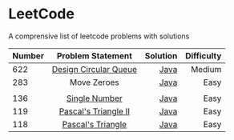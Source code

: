 # LeetCode
A comprensive list of leetcode problems with solutions

| Number        | Problem Statement     | Solution  | Difficulty |
| ------------- |:-------------:        | -----:| ------:|
| 622      | [Design Circular Queue](https://leetcode.com/problems/design-circular-queue/) |[Java](https://github.com/shrinathjoshi/LeetCode/blob/master/Data%20Structure/Queue/DesignCircularQueue_622.java) | Medium |
| 283| Move Zeroes| [Java](https://github.com/shrinathjoshi/LeetCode/blob/master/MoveZeroes_283.java)|Easy|
|||||
| 136      |  [Single Number](https://leetcode.com/problems/single-number/) |[Java](https://github.com/shrinathjoshi/LeetCode/blob/master/SingleNumber_136.java) | Easy|
| 119      |  [Pascal's Triangle II](https://leetcode.com/problems/pascals-triangle-ii/) |[Java](https://github.com/shrinathjoshi/LeetCode/blob/master/PascalTriangle2_119.java) | Easy|
| 118      |  [Pascal's Triangle ](https://leetcode.com/problems/pascals-triangle) |[Java](https://github.com/shrinathjoshi/LeetCode/blob/master/PascalTriangle_118.java) | Easy|

